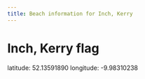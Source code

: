 ```yaml
---
title: Beach information for Inch, Kerry
---
```

# Inch, Kerry <span class="material-icons blue-flag">flag</span>

<div class="location-info">latitude: 52.13591890 longitude: -9.98310238</div>
<div></div>